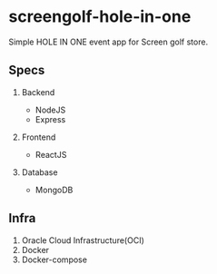 # screengolf-hole-in-one
Simple HOLE IN ONE event app for Screen golf store.

## Specs
1. Backend
   - NodeJS
   - Express
   
2. Frontend
   - ReactJS
   
3. Database
   - MongoDB

## Infra

1. Oracle Cloud Infrastructure(OCI)
2. Docker
3. Docker-compose
